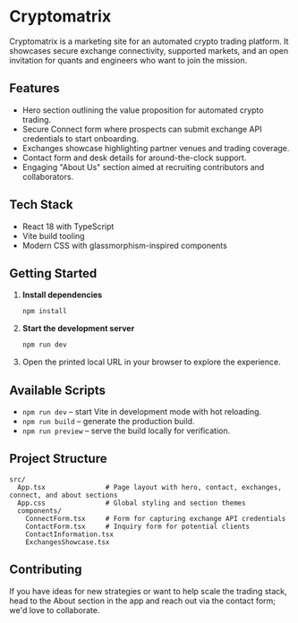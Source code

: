# Cryptomatrix

Cryptomatrix is a marketing site for an automated crypto trading platform. It showcases secure exchange connectivity, supported markets, and an open invitation for quants and engineers who want to join the mission.

## Features
- Hero section outlining the value proposition for automated crypto trading.
- Secure Connect form where prospects can submit exchange API credentials to start onboarding.
- Exchanges showcase highlighting partner venues and trading coverage.
- Contact form and desk details for around-the-clock support.
- Engaging "About Us" section aimed at recruiting contributors and collaborators.

## Tech Stack
- React 18 with TypeScript
- Vite build tooling
- Modern CSS with glassmorphism-inspired components

## Getting Started
1. **Install dependencies**
   ```bash
   npm install
   ```
2. **Start the development server**
   ```bash
   npm run dev
   ```
3. Open the printed local URL in your browser to explore the experience.

## Available Scripts
- `npm run dev` – start Vite in development mode with hot reloading.
- `npm run build` – generate the production build.
- `npm run preview` – serve the build locally for verification.

## Project Structure
```
src/
  App.tsx               # Page layout with hero, contact, exchanges, connect, and about sections
  App.css               # Global styling and section themes
  components/
    ConnectForm.tsx     # Form for capturing exchange API credentials
    ContactForm.tsx     # Inquiry form for potential clients
    ContactInformation.tsx
    ExchangesShowcase.tsx
```

## Contributing
If you have ideas for new strategies or want to help scale the trading stack, head to the About section in the app and reach out via the contact form; we'd love to collaborate.
